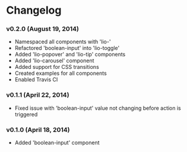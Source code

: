 # Changelog

### v0.2.0 (August 19, 2014)

* Namespaced all components with 'lio-'
* Refactored 'boolean-input' into 'lio-toggle'
* Added 'lio-popover' and 'lio-tip' components
* Added 'lio-carousel' component
* Added support for CSS transitions
* Created examples for all components
* Enabled Travis CI

### v0.1.1 (April 22, 2014)

* Fixed issue with 'boolean-input' value not changing before action is triggered

### v0.1.0 (April 18, 2014)

* Added 'boolean-input' component
